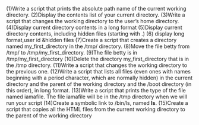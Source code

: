 (1)Write a script that prints the absolute path name of the current working directory.
(2)Display the contents list of your current directory.
(3)Write a script that changes the working directory to the user’s home directory.
(4)Display current directory contents in a long format
(5)Display current directory contents, including hidden files (starting with .)
(6) display long format,user id &hidden files
(7)Create a script that creates a directory named my_first_directory in the /tmp/ directory.
(8)Move the file betty from /tmp/ to /tmp/my_first_directory.
(9)The file betty is in /tmp/my_first_directory
(10)Delete the directory my_first_directory that is in the /tmp directory.
(11)Write a script that changes the working directory to the previous one.
(12)Write a script that lists all files (even ones with names beginning with a period character, which are normally hidden) in the current directory and the parent of the working directory and the /boot directory (in this order), in long format.
(13)Write a script that prints the type of the file named iamafile. The file iamafile will be in the /tmp directory when we will run your script
(14)Create a symbolic link to /bin/ls, named __ls__.
(15)Create a script that copies all the HTML files from the current working directory to the parent of the working directory
